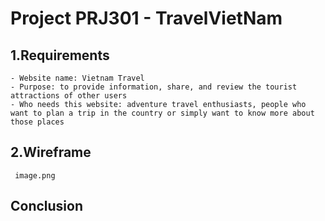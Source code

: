# Project PRJ301 - TravelVietNam

## 1.Requirements

    - Website name: Vietnam Travel
    - Purpose: to provide information, share, and review the tourist attractions of other users
    - Who needs this website: adventure travel enthusiasts, people who want to plan a trip in the country or simply want to know more about those places


## 2.Wireframe
    
   
   



     image.png

## Conclusion

